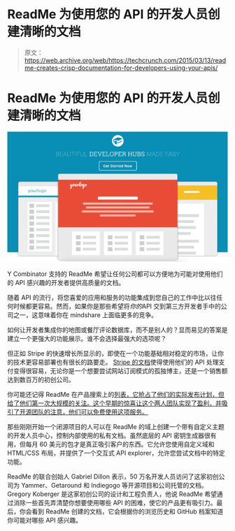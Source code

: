 # ReadMe 为使用您的 API 的开发人员创建清晰的文档 

> 原文：<https://web.archive.org/web/https://techcrunch.com/2015/03/13/readme-creates-crisp-documentation-for-developers-using-your-apis/>

# ReadMe 为使用您的 API 的开发人员创建清晰的文档

![ReadMe](img/24e71badfb25627e827d8d89fc07d082.png)

Y Combinator 支持的 ReadMe 希望让任何公司都可以方便地为可能对使用他们的 API 感兴趣的开发者提供高质量的文档。

随着 API 的流行，将您喜爱的应用和服务的功能集成到您自己的工作中比以往任何时候都更容易。然而，如果你是那些希望将*你的*API 交到第三方开发者手中的公司之一，这意味着你在 mindshare 上面临更多的竞争。

如何让开发者集成你的地图或餐厅评论数据库，而不是别人的？显而易见的答案是建立一个更强大的功能展示。谁不会选择最强大的选项呢？

但正如 Stripe 的快速增长所显示的，即使在一个功能基础相对稳定的市场，让你的技术更容易部署也有很长的路要走。 [Stripe 的文档](https://web.archive.org/web/20230216193047/https://stripe.com/docs)使得使用他们的 API 处理支付变得很容易，无论你是一个想要尝试网站订阅模式的孤独博主，还是一个销售额达到数百万的初创公司。

你可能还记得 ReadMe 在产品搜索上的[列表，它抢占了他们的实际发布计划，但给了他们第一次大规模的关注。这个早期的惊喜让这个两人团队实现了盈利，并吸引了开源团队的注意，他们可以免费使用这项服务。](https://web.archive.org/web/20230216193047/http://www.producthunt.com/posts/readme-2)

那些刚刚开始一个闭源项目的人可以在 ReadMe 的域上创建一个带有自定义主题的开发人员中心，控制内部使用的私有文档。虽然底层的 API 密钥生成器很有用，但每月 60 美元的包才是真正吸引客户的东西。它允许您使用自定义域和 HTML/CSS 布局，并提供了一个交互式 API explorer，允许您尝试文档中的特定功能。

ReadMe 的联合创始人 Gabriel Dillon 表示，50 万名开发人员访问了这家初创公司为 Yammer、Getaround 和 Indiegogo 等开源项目和公司托管的文档。Gregory Koberger 是这家初创公司的设计和工程负责人，他说 ReadMe 希望通过消除一些首先弄清楚你想要使用哪些 API 的困难，使它的产品更有吸引力。最后，你会看到 ReadMe 创建的文档，它会根据你的浏览历史和 GitHub 档案知道你可能对哪些 API 感兴趣。
